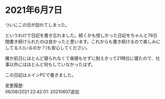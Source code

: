 # 2021年6月7日

ついにこの日が訪れてしまった。

というわけで日記を書き忘れました。続くかも怪しかった日記をちゃんと78日間書き続けられたのは良かったと思います。これからも書き続けるので楽しみにしてる人(いるのか？)も安心してください。

確か前日にほとんど寝られなくて昼寝もせずに耐えきって21時位に寝たので、仕事以外にはほとんど何もしていなかったはず。

この日記はメインPCで書きました。

変更履歴:  
06/08/2021 22:42:01: 20210607追加  
